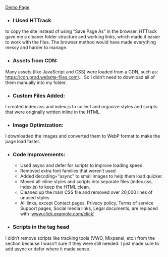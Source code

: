 [Demo Page](https://uladutchak.github.io/test/)

- ### I Used HTTrack
 to copy the site instead of using “Save Page As” in the browser.
 HTTrack gave me a cleaner folder structure and working links, which made it easier to work with the files. The browser method would have made everything messy and harder to manage.


- ### Assets from CDN:
Many assets (like JavaScript and CSS) were loaded from a CDN, such as:
 https://cdn.prod.website-files.com/...
 So I didn’t need to download all of them manually into my folder.


- ### Custom Files Added:
I created index.css and index.js to collect and organize styles and scripts that were originally written inline in the HTML.


- ### Image Optimization:
I downloaded the images and converted them to WebP format to make the page load faster.


- ### Code Improvements:
  - Used async and defer for scripts to improve loading speed.
  - Removed extra font families that weren’t used
  - Added decoding="async" to small images to help them load quicker.
  - Moved all inline styles and scripts into separate files (index.css, index.js) to keep the HTML clean.
  - Cleaned up the main CSS file and removed over 20,000 lines of unused styles
  - All links, except Contact pages, Privacy policy, Terms of service Support pages, Social media links,  Legal documents, are replaced with ‘www.click.example.com/click’

- ### Scripts in the tag head
 I didn’t remove scripts like tracking tools (VWO, Mixpanel, etc.) from the <head> section because I wasn’t sure if they were still needed. I just made sure to add async or defer where it made sense.

